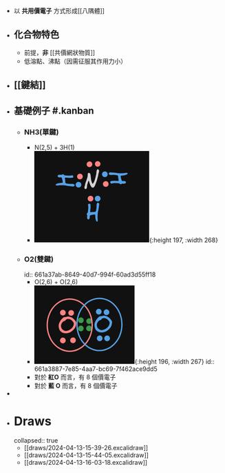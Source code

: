 - 以 **共用價電子** 方式形成[[八隅體]]
- ## 化合物特色
	- 前提，**非** [[共價網狀物質]]
	- 低溶點、沸點（因需征服其作用力小）
- ## [[鍵結]]
- ## 基礎例子 #.kanban
	- ### NH3(單鍵)
		- N(2,5) + 3H(1)
		- ![image.png](../assets/image_1712994166180_0.png){:height 197, :width 268}
	- ### O2(雙鍵)
	  id:: 661a37ab-8649-40d7-994f-60ad3d55ff18
		- O(2,6) + O(2,6)
		- ![image.png](../assets/image_1712994440083_0.png){:height 196, :width 267}
		  id:: 661a3887-7e85-4aa7-bc69-7f462ace9dd5
		- 對於 **紅O** 而言，有 8 個價電子
		- 對於 **藍 O** 而言，有 8 個價電子
-
- # Draws
  collapsed:: true
	- [[draws/2024-04-13-15-39-26.excalidraw]]
	- [[draws/2024-04-13-15-44-05.excalidraw]]
	- [[draws/2024-04-13-16-03-18.excalidraw]]